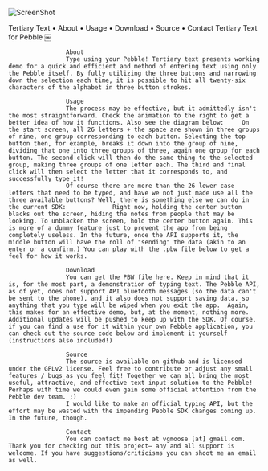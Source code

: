![ScreenShot](https://raw.github.com/vgmoose/tertiary_text/master/peb.gif)

Tertiary Text
	•	About
		•	Usage
			•	Download
				•	Source
					•	Contact
					Tertiary Text for Pebble
					￼

					About
					Type using your Pebble! Tertiary text presents working demo for a quick and efficient and method of entering text using only the Pebble itself. By fully utilizing the three buttons and narrowing down the selection each time, it is possible to hit all twenty-six characters of the alphabet in three button strokes.

					Usage
					The process may be effective, but it admittedly isn't the most straightforward. Check the animation to the right to get a better idea of how it functions. Also see the diagram below:  ￼  On the start screen, all 26 letters + the space are shown in three groups of nine, one group corresponding to each button. Selecting the top button then, for example, breaks it down into the group of nine, dividing that one into three groups of three, again one group for each button. The second click will then do the same thing to the selected group, making three groups of one letter each. The third and final click will then select the letter that it corresponds to, and successfully type it!
					Of course there are more than the 26 lower case letters that need to be typed, and have we not just made use all the three available buttons? Well, there is something else we can do in the current SDK:  ￼ ￼ ￼ ￼ ￼  Right now, holding the center button blacks out the screen, hiding the notes from people that may be looking. To unblacken the screen, hold the center button again. This is more of a dummy feature just to prevent the app from being completely useless. In the future, once the API supports it, the middle button will have the roll of "sending" the data (akin to an enter or a confirm.) You can play with the .pbw file below to get a feel for how it works.

					Download
					You can get the PBW file here. Keep in mind that it is, for the most part, a demonstration of typing text. The Pebble API, as of yet, does not support API bluetooth messages (so the data can't be sent to the phone), and it also does not support saving data, so anything that you type will be wiped when you exit the app.  Again, this makes for an effective demo, but, at the moment, nothing more. Additional updates will be pushed to keep up with the SDK. Of course, if you can find a use for it within your own Pebble application, you can check out the source code below and implement it yourself (instructions also included!)

					Source
					The source is available on github and is licensed under the GPLv2 license. Feel free to contribute or adjust any small features / bugs as you feel fit! Together we can all bring the most useful, attractive, and effective text input solution to the Pebble! Perhaps with time we could even gain some official attention from the Pebble dev team. ;)
					I would like to make an official typing API, but the effort may be wasted with the impending Pebble SDK changes coming up. In the future, though.

					Contact
					You can contact me best at vgmoose [at] gmail.com. Thank you for checking out this project– any and all support is welcome. If you have suggestions/criticisms you can shoot me an email as well.



